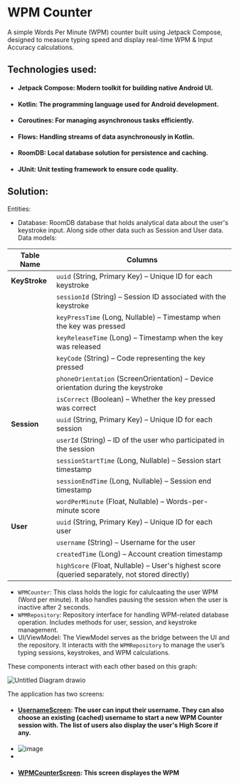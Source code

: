 # WPM Counter

A simple Words Per Minute (WPM) counter built using Jetpack Compose, designed to measure typing speed and display real-time WPM & Input Accuracy calculations.

## Technologies used:
- #### Jetpack Compose: Modern toolkit for building native Android UI.
- #### Kotlin: The programming language used for Android development.
- #### Coroutines: For managing asynchronous tasks efficiently.
- #### Flows: Handling streams of data asynchronously in Kotlin.
- #### RoomDB: Local database solution for persistence and caching.
- #### JUnit: Unit testing framework to ensure code quality.

## Solution:

Entities:
- Database: RoomDB database that holds analytical data about the user's keystroke input. Along side other data such as Session and User data.
  Data models:

| **Table Name**          | **Columns**                                                                                   |
|-------------------------|-----------------------------------------------------------------------------------------------|
| **KeyStroke**            | `uuid` (String, Primary Key) – Unique ID for each keystroke                                    |
|                         | `sessionId` (String) – Session ID associated with the keystroke                                |
|                         | `keyPressTime` (Long, Nullable) – Timestamp when the key was pressed                           |
|                         | `keyReleaseTime` (Long) – Timestamp when the key was released                                  |
|                         | `keyCode` (String) – Code representing the key pressed                                         |
|                         | `phoneOrientation` (ScreenOrientation) – Device orientation during the keystroke               |
|                         | `isCorrect` (Boolean) – Whether the key pressed was correct                                    |
| **Session**              | `uuid` (String, Primary Key) – Unique ID for each session                                      |
|                         | `userId` (String) – ID of the user who participated in the session                             |
|                         | `sessionStartTime` (Long, Nullable) – Session start timestamp                                  |
|                         | `sessionEndTime` (Long, Nullable) – Session end timestamp                                      |
|                         | `wordPerMinute` (Float, Nullable) – Words-per-minute score                                     |
| **User**                 | `uuid` (String, Primary Key) – Unique ID for each user                                         |
|                         | `username` (String) – Username for the user                                                    |
|                         | `createdTime` (Long) – Account creation timestamp                                              |
|                         | `highScore` (Float, Nullable) – User's highest score (queried separately, not stored directly)  |

- `WPMCounter`: This class holds the logic for calulcaating the user WPM (Word per minute). It also handles pausing the session when the user is inactive after 2 seconds.
- `WPMRepository`: Repository interface for handling WPM-related database operation. Includes methods for user, session, and keystroke management.
- UI/ViewModel: The ViewModel serves as the bridge between the UI and the repository. It interacts with the `WPMRepository` to manage the user’s typing sessions, keystrokes, and WPM calculations.

These components interact with each other based on this graph:

![Untitled Diagram drawio](https://github.com/user-attachments/assets/eab67556-de1e-4517-9258-797287ab1deb)


The application has two screens:
- #### [UsernameScreen](app/src/main/java/com/omarhawari/wpm_counter/screens/username/UsernameScreen.kt): The user can input their username. They can also choose an existing (cached) username to start a new WPM Counter session with. The list of users also display the user's High Score if any.
- ![image](https://github.com/user-attachments/assets/5ba21ce8-f64f-45d6-81e6-6d5e69f5ae56)
- 
- #### [WPMCounterScreen](app/src/main/java/com/omarhawari/wpm_counter/screens/wpm_counter/WPMCounterScreen.kt): This screen displayes the WPM 
